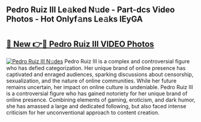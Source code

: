 ## Pedro Ruiz III Le𝚊ked N𝚞de - Part-dcs Video Photos - Hot Onlyf𝚊ns Le𝚊ks lEyGA

# <h2><a href="http://ac20109.deff.icu/?id=Pedro+Ruiz+III">🔗 New 👉🔴 Pedro Ruiz III VIDEO Photos</a></h2>

[![Pedro Ruiz III N𝚞des](https://i.imgur.com/rIISA9y.gif)](http://ac20109.deff.icu/?id=Pedro+Ruiz+III)
Pedro Ruiz III is a complex and controversial figure who has defied categorization. Her unique brand of online presence has captivated and enraged audiences, sparking discussions about censorship, sexualization, and the nature of online communities. While her future remains uncertain, her impact on online culture is undeniable. Pedro Ruiz III is a controversial figure who has gained notoriety for her unique brand of online presence. Combining elements of gaming, eroticism, and dark humor, she has amassed a large and dedicated following, but also faced intense criticism for her unconventional approach to content creation.
